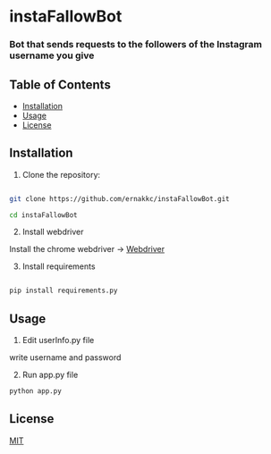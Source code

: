 # instaFallowBot
### Bot that sends requests to the followers of the Instagram username you give

## Table of Contents
- [Installation](#installation)
- [Usage](#usage)
- [License](#license)




## Installation

1. Clone the repository:

```BASH

git clone https://github.com/ernakkc/instaFallowBot.git

cd instaFallowBot

```



2. Install webdriver

Install the chrome webdriver ->  [Webdriver](https://chromedriver.chromium.org/downloads)



3. Install requirements

```BASH

pip install requirements.py

```





## Usage 

1. Edit userInfo.py file

write username and password



2. Run app.py file
```BASH
python app.py
```

<picture>
  <source media="(prefers-color-scheme: dark)" srcset="https://telegra.ph/file/81f475933322d3883dd85.png">
</picture>


## License

[MIT](https://choosealicense.com/licenses/mit/)



